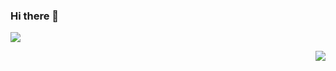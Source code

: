 ### Hi there 👋
<p layout="flex">
  <p align="left">
  <img src="https://github-readme-stats.vercel.app/api?username=dariusdinu&show_icons=true&theme=gruvbox">
</p>
<p align="right">
  <img src="https://github-readme-stats.vercel.app/api/top-langs/?username=dariusdinu&layout=compact&theme=gruvbox">
</p>
</p>


<!--
**dariusdinu/dariusdinu** is a ✨ _special_ ✨ repository because its `README.md` (this file) appears on your GitHub profile.
<div align="center">![Anurag's GitHub stats](https://github-readme-stats.vercel.app/api?username=dariusdinu&show_icons=true&theme=gruvbox)</div>
<div align="center"> [![Top Langs]()](https://github.com/anuraghazra/github-readme-stats)</div>
Here are some ideas to get you started:

- 🔭 I’m currently working on ...
- 🌱 I’m currently learning ...
- 👯 I’m looking to collaborate on ...
- 🤔 I’m looking for help with ...
- 💬 Ask me about ...
- 📫 How to reach me: ...
- 😄 Pronouns: ...
- ⚡ Fun fact: ...
-->
